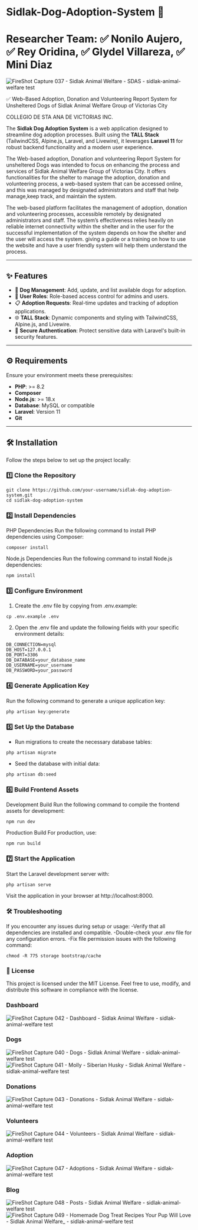 # Sidlak-Dog-Adoption-System 🐾
# Researcher Team: ✅ Nonilo Aujero, ✅ Rey Oridina, ✅ Glydel Villareza, ✅ Mini Diaz

![FireShot Capture 037 - Sidlak Animal Welfare - SDAS - sidlak-animal-welfare test](https://github.com/user-attachments/assets/3afc95a1-29d5-4c52-a1c1-b20c829ea0e4)


✅ Web-Based Adoption, Donation and Volunteering Report System for Unsheltered Dogs of Sidlak Animal Welfare Group of Victorias City

COLLEGIO DE STA ANA DE VICTORIAS INC.

The **Sidlak Dog Adoption System** is a web application designed to streamline dog adoption processes. Built using the **TALL Stack** (TailwindCSS, Alpine.js, Laravel, and Livewire), it leverages **Laravel 11** for robust backend functionality and a modern user experience.

The Web-based adoption, Donation and volunteering Report System for unsheltered Dogs was intended to focus on enhancing the process and services of Sidlak Animal Welfare Group of Victorias City. It offers functionalities for the shelter to manage the adoption, donation and volunteering process, a web-based system that can be accessed online, and this was managed by designated administrators and staff that help manage,keep track, and maintain the system.

The web-based platform facilitates the management of adoption, donation and volunteering processes, accessible remotely by designated administrators and staff.
The system’s effectiveness relies heavily on reliable internet connectivity within the shelter and in the user for the successful implementation of the system depends on how the shelter and the user will access the system. giving a guide or a training on how to use the website and have a user friendly system will help them understand the process.

---

## ✨ Features

- 🐶 **Dog Management**: Add, update, and list available dogs for adoption.
- 👤 **User Roles**: Role-based access control for admins and users.
- 📋 **Adoption Requests**: Real-time updates and tracking of adoption applications.
- 🌐 **TALL Stack**: Dynamic components and styling with TailwindCSS, Alpine.js, and Livewire.
- 🔐 **Secure Authentication**: Protect sensitive data with Laravel's built-in security features.

---

## ⚙️ Requirements

Ensure your environment meets these prerequisites:

- **PHP**: >= 8.2
- **Composer**
- **Node.js**: >= 18.x
- **Database**: MySQL or compatible
- **Laravel**: Version 11
- **Git**

---

## 🛠️ Installation

Follow the steps below to set up the project locally:

### 1️⃣ Clone the Repository
```
git clone https://github.com/your-username/sidlak-dog-adoption-system.git
cd sidlak-dog-adoption-system
```

### 2️⃣ Install Dependencies
PHP Dependencies
Run the following command to install PHP dependencies using Composer:
```
composer install
```
Node.js Dependencies
Run the following command to install Node.js dependencies:
```
npm install
```

### 3️⃣ Configure Environment
1. Create the .env file by copying from .env.example:
```
cp .env.example .env
```
2. Open the .env file and update the following fields with your specific environment details:
```
DB_CONNECTION=mysql
DB_HOST=127.0.0.1
DB_PORT=3306
DB_DATABASE=your_database_name
DB_USERNAME=your_username
DB_PASSWORD=your_password
```

### 4️⃣ Generate Application Key
Run the following command to generate a unique application key:
```
php artisan key:generate
```

### 5️⃣ Set Up the Database
- Run migrations to create the necessary database tables:
```
php artisan migrate
```
- Seed the database with initial data:
```
php artisan db:seed
```

### 6️⃣ Build Frontend Assets
Development Build
Run the following command to compile the frontend assets for development:
```
npm run dev
```
Production Build
For production, use:
```
npm run build
```

### 7️⃣ Start the Application
Start the Laravel development server with:
```
php artisan serve
```
Visit the application in your browser at http://localhost:8000.

### 🛠️ Troubleshooting
If you encounter any issues during setup or usage:
-Verify that all dependencies are installed and compatible.
-Double-check your .env file for any configuration errors.
-Fix file permission issues with the following command:
```
chmod -R 775 storage bootstrap/cache
```

### 📜 License
This project is licensed under the MIT License. Feel free to use, modify, and distribute this software in compliance with the license.


### Dashboard
![FireShot Capture 042 - Dashboard - Sidlak Animal Welfare - sidlak-animal-welfare test](https://github.com/user-attachments/assets/f9dbfe29-5fed-48ae-8b59-4ec5a82f8a3f)

### Dogs
![FireShot Capture 040 - Dogs - Sidlak Animal Welfare - sidlak-animal-welfare test](https://github.com/user-attachments/assets/7ad83432-1ade-4918-97fa-78533ebbf0b9)
![FireShot Capture 041 - Molly - Siberian Husky - Sidlak Animal Welfare - sidlak-animal-welfare test](https://github.com/user-attachments/assets/963364bb-6d2d-45fd-9bb2-1be9430f7ffb)

### Donations
![FireShot Capture 043 - Donations - Sidlak Animal Welfare - sidlak-animal-welfare test](https://github.com/user-attachments/assets/41511bb1-8643-40b2-b0de-cdbeac707e7b)

### Volunteers
![FireShot Capture 044 - Volunteers - Sidlak Animal Welfare - sidlak-animal-welfare test](https://github.com/user-attachments/assets/99207d2a-01ee-4325-94c9-4e71db26a88f)

### Adoption
![FireShot Capture 047 - Adoptions - Sidlak Animal Welfare - sidlak-animal-welfare test](https://github.com/user-attachments/assets/54008871-6b8b-4360-836f-15956307ab03)

### Blog
![FireShot Capture 048 - Posts - Sidlak Animal Welfare - sidlak-animal-welfare test](https://github.com/user-attachments/assets/6395f98e-32ea-4b20-8c91-2840e032bce1)
![FireShot Capture 049 - Homemade Dog Treat Recipes Your Pup Will Love - Sidlak Animal Welfare_ - sidlak-animal-welfare test](https://github.com/user-attachments/assets/f5b85285-7690-479c-84dc-b093053d37f9)






